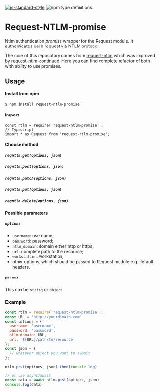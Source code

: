 [![js-standard-style](https://img.shields.io/badge/code%20style-standard-brightgreen.svg)](http://standardjs.com)
![npm type definitions](https://img.shields.io/npm/types/chalk.svg)

# Request-NTLM-promise

Ntlm authentication _promise_ wrapper for the Request module. It authenticates each request via NTLM protocol.

The core of this reposotory comes from [request-ntlm](https://github.com/colynb/request-ntlm) which was improved by [request-ntlm-continued](https://github.com/FrankyBoy/request-ntlm). Here you can find complete refactor of both with ability to use promises.

## Usage

#### Install from npm
```
$ npm install request-ntlm-promise
```
#### Import
```
const ntlm = require('request-ntlm-promise');
// Typescript
import * as Request from 'request-ntlm-promise';
```
#### Choose method
##### `reqntlm.get(options, json)`
##### `reqntlm.post(options, json)`
##### `reqntlm.patch(options, json)`
##### `reqntlm.put(options, json)`
##### `reqntlm.delete(options, json)`

#### Possible parameters

##### `options`
- `username`: username;
- `password`: password;
- `ntlm_domain`: domain either http or https; 
- `url`: complete path to the resource;
- `workstation`: workstation;
- other options, which should be passed to Request module e.g. default headers.
##### `params`
This can be `string` or `object`

### Example
```javascript
const ntlm = require('request-ntlm-promise');
const URL = 'http://yourdomain.com'
const options = {
  username: 'username',
  password: 'password',
  ntlm_domain: URL,
  url: `${URL}/path/to/resource`
};
const json = {
  // whatever object you want to submit
};

ntlm.post(options, json).then(console.log)

// or use async/await
const data = await ntlm.post(options, json)
console.log(data)
```


